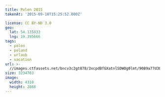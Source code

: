 ```yaml
---
title: Polen 2015
takenAt: '2015-09-10T15:25:52.000Z'

license: CC BY-ND 3.0
geo:
  lat: 54.135833
  lng: 19.395666
tags:
  - polen
  - poland
  - urlaub
  - vacation
url: >-
  //images.ctfassets.net/bncv3c2gt878/3xcpdBfGXatnlSDWOg0lmt/9089a77d30f9ecb382f1deca6062466a/polen-2015_25324950294_o
size: 3234783
image:
  width: 4310
  height: 2868
---
```

